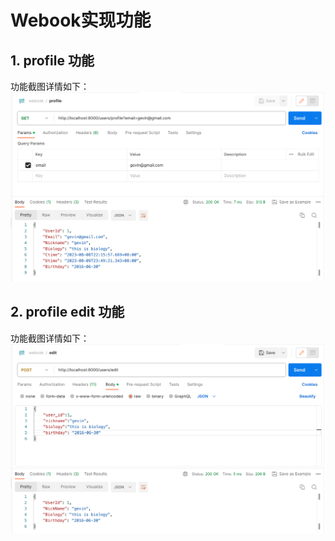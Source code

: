 # Webook实现功能

## 1. profile 功能

功能截图详情如下：
![](./img/profile.png)

## 2. profile edit 功能

功能截图详情如下：
![](./img/edit.png)
